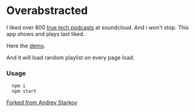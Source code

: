# Overabstracted

I liked over 800 [true tech podcasts](https://soundcloud.com/starcowsky/likes) at soundcloud. And i won't stop. This app shows and plays last liked.

Here the [demo](https://overabstracted.lordjohn42.now.sh/).

And it will load random playlist on every page load.

### Usage

```console
  npm i
  npm start
```

[Forked from Andrey Starkov](https://github.com/andreystarkov/overabstracted)
